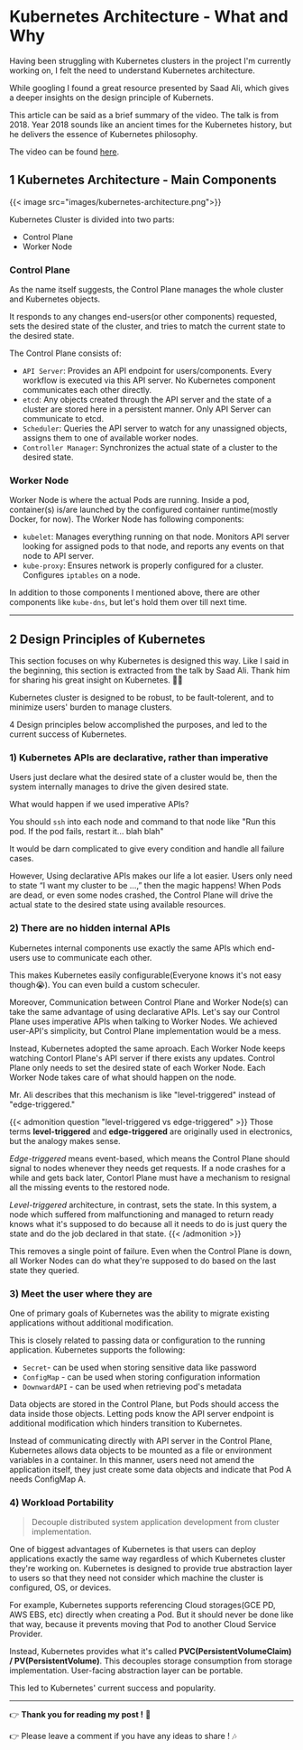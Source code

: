 # Kubernetes Architecture - What and Why


Having been struggling with Kubernetes clusters in the project I'm currently working on, I felt the need to understand Kubernetes architecture.

While googling I found a great resource presented by Saad Ali, which gives a deeper insights on the design principle of Kubernets. 

This article can be said as a brief summary of the video. The talk is from 2018. Year 2018 sounds like an ancient times for the Kubernetes history, but he delivers the essence of Kubernetes philosophy. 

The video can be found [here](https://www.youtube.com/watch?v=ZuIQurh_kDk).

## 1 Kubernetes Architecture - Main Components

{{< image src="images/kubernetes-architecture.png">}}

Kubernetes Cluster is divided into two parts:

- Control Plane
- Worker Node

### Control Plane

As the name itself suggests, the Control Plane manages the whole cluster and Kubernetes objects.

It responds to any changes end-users(or other components) requested, sets the desired state of the cluster, and tries to match the current state to the desired state.

The Control Plane consists of:

- `API Server`: Provides an API endpoint for users/components. Every workflow is executed via this API server. No Kubernetes component communicates each other directly.
- `etcd`: Any objects created through the API server and the state of a cluster are stored here in a persistent manner. Only API Server can communicate to etcd.
- `Scheduler`: Queries the API server to watch for any unassigned objects, assigns them to one of available worker nodes.
- `Controller Manager`: Synchronizes the actual state of a cluster to the desired state.

### Worker Node

Worker Node is where the actual Pods are running. Inside a pod, container(s) is/are launched by the configured container runtime(mostly Docker, for now). The Worker Node has following components:

- `kubelet`: Manages everything running on that node. Monitors API server looking for assigned pods to that node, and reports any events on that node to API server.
- `kube-proxy`: Ensures network is properly configured for a cluster. Configures `iptables` on a node.

In addition to those components I mentioned above, there are other components like `kube-dns`, but let's hold them over till next time. 

---

## 2 Design Principles of Kubernetes

This section focuses on why Kubernetes is designed this way. Like I said in the beginning, this section is extracted from the talk by Saad Ali. Thank him for sharing his great insight on Kubernetes. :clap::clap:

Kubernetes cluster is designed to be robust, to be fault-tolerent, and to minimize users' burden to manage clusters.

4 Design principles below accomplished the purposes, and led to the current success of Kubernetes.

### 1) Kubernetes APIs are declarative, rather than imperative

Users just declare what the desired state of a cluster would be, then the system internally manages to drive the given desired state.

What would happen if we used imperative APIs?

You should `ssh` into each node and command to that node like "Run this pod. If the pod fails, restart it... blah blah"

It would be darn complicated to give every condition and handle all failure cases.

However, Using declarative APIs makes our life a lot easier. Users only need to state “I want my cluster to be …,” then the magic happens! When Pods are dead, or even some nodes crashed, the Control Plane will drive the actual state to the desired state using available resources.

### 2) There are no hidden internal APIs

Kubernetes internal components use exactly the same APIs which end-users use to communicate each other.

This makes Kubernetes easily configurable(Everyone knows it's not easy though:sob:). You can even build a custom scheculer.

Moreover, Communication between Control Plane and Worker Node(s) can take the same advantage of using declarative APIs. Let's say our Control Plane uses imperative APIs when talking to Worker Nodes. We achieved user-API's simplicity, but Control Plane implementation would be a mess.

Instead, Kubernetes adopted the same aproach. Each Worker Node keeps watching Contorl Plane's API server if there exists any updates. Control Plane only needs to set the desired state of each Worker Node. Each Worker Node takes care of what should happen on the node.

Mr. Ali describes that this mechanism is like "level-triggered" instead of "edge-triggered."

{{< admonition question "level-triggered vs edge-triggered" >}}
Those terms **level-triggered** and **edge-triggered** are originally used in electronics, but the analogy makes sense.

_Edge-triggered_ means event-based, which means the Control Plane should signal to nodes whenever they needs get requests. If a node crashes for a while and gets back later, Contorl Plane must have a mechanism to resignal all the missing events to the restored node.

_Level-triggered_ architecture, in contrast, sets the state. In this system, a node which suffered from malfunctioning and managed to return ready knows what it's supposed to do because all it needs to do is just query the state and do the job declared in that state.
{{< /admonition >}}

This removes a single point of failure. Even when the Control Plane is down, all Worker Nodes can do what they're supposed to do based on the last state they queried.

### 3) Meet the user where they are

One of primary goals of Kubernetes was the ability to migrate existing applications without additional modification.

This is closely related to passing data or configuration to the running application. Kubernetes supports the following:
- `Secret`- can be used when storing sensitive data like password
- `ConfigMap` - can be used when storing configuration information
- `DownwardAPI` - can be used when retrieving pod's metadata

Data objects are stored in the Control Plane, but Pods should access the data inside those objects. Letting pods know the API server endpoint is additional modification which hinders transition to Kubernetes. 

Instead of communicating directly with API server in the Control Plane, Kubernetes allows data objects to be mounted as a file or environment variables in a container. In this manner, users need not amend the application itself, they just create some data objects and indicate that Pod A needs ConfigMap A.

### 4) Workload Portability 

> Decouple distributed system application development from cluster implementation.

One of biggest advantages of Kubernetes is that users can deploy applications exactly the same way regardless of which Kubernetes cluster they're working on. Kubernetes is designed to provide true abstraction layer to users so that they need not consider which machine the cluster is configured, OS, or devices.

For example, Kubernetes supports referencing Cloud storages(GCE PD, AWS EBS, etc) directly when creating a Pod. But it should never be done like that way, because it prevents moving that Pod to another Cloud Service Provider.

Instead, Kubernetes provides what it's called **PVC(PersistentVolumeClaim) / PV(PersistentVolume)**. This decouples storage consumption from storage implementation. User-facing abstraction layer can be portable. 

This led to Kubernetes' current success and popularity.

---

:point_right: **Thank you for reading my post !** :pray:

:point_right: Please leave a comment if you have any ideas to share ! :notes:

